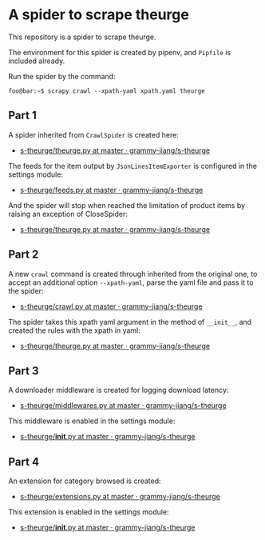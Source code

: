# A spider to scrape theurge

This repository is a spider to scrape theurge.

The environment for this spider is created by pipenv, and `Pipfile` is included
already.

Run the spider by the command:

```console
foo@bar:~$ scrapy crawl --xpath-yaml xpath.yaml theurge
```

## Part 1

A spider inherited from `CrawlSpider` is created here:

* [s-theurge/theurge.py at master · grammy-jiang/s-theurge](https://github.com/grammy-jiang/s-theurge/blob/master/s_theurge/spiders/theurge.py#L16)

The feeds for the item output by `JsonLinesItemExporter` is configured in the
settings module:

* [s-theurge/feeds.py at master · grammy-jiang/s-theurge](https://github.com/grammy-jiang/s-theurge/blob/master/s_theurge/settings/feeds.py)

And the spider will stop when reached the limitation of product items by raising
an exception of CloseSpider:

* [s-theurge/theurge.py at master · grammy-jiang/s-theurge](https://github.com/grammy-jiang/s-theurge/blob/master/s_theurge/spiders/theurge.py#L70)


## Part 2

A new `crawl` command is created through inherited from the original one, to
accept an additional option `--xpath-yaml`, parse the yaml file and pass it to
the spider:

* [s-theurge/crawl.py at master · grammy-jiang/s-theurge](https://github.com/grammy-jiang/s-theurge/blob/master/s_theurge/commands/crawl.py)

The spider takes this xpath yaml argument in the method of `__init__`, and
created the rules with the xpath in yaml:

* [s-theurge/theurge.py at master · grammy-jiang/s-theurge](https://github.com/grammy-jiang/s-theurge/blob/master/s_theurge/spiders/theurge.py#L33`)

## Part 3

A downloader middleware is created for logging download latency:

* [s-theurge/middlewares.py at master · grammy-jiang/s-theurge](https://github.com/grammy-jiang/s-theurge/blob/master/s_theurge/middlewares.py#L93)

This middleware is enabled in the settings module:

* [s-theurge/__init__.py at master · grammy-jiang/s-theurge](https://github.com/grammy-jiang/s-theurge/blob/master/s_theurge/settings/__init__.py#L37)

## Part 4

An extension for category browsed is created:

* [s-theurge/extensions.py at master · grammy-jiang/s-theurge](https://github.com/grammy-jiang/s-theurge/blob/master/s_theurge/extensions.py#L19)

This extension is enabled in the settings module:

* [s-theurge/__init__.py at master · grammy-jiang/s-theurge](https://github.com/grammy-jiang/s-theurge/blob/master/s_theurge/settings/__init__.py#L43)
